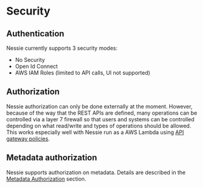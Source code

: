# Security


## Authentication

Nessie currently supports 3 security modes:

* No Security
* Open Id Connect
* AWS IAM Roles (limited to API calls, UI not supported)


## Authorization

Nessie authorization can only be done externally at the moment. However, because of 
the way that the REST APIs are defined, many operations can be controlled via a layer 
7 firewall so that users and systems can be controlled depending on what read/write 
and types of operations should be allowed. This works especially well with Nessie run 
as a AWS Lambda using [API gateway policies](https://docs.aws.amazon.com/apigateway/latest/developerguide/api-gateway-iam-policy-examples.html).

## Metadata authorization
Nessie supports authorization on metadata. Details are described in the [Metadata Authorization](metadata_authorization.md) section.
